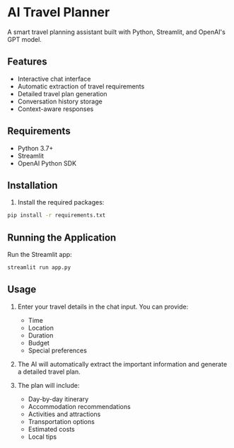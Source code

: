 # AI Travel Planner

A smart travel planning assistant built with Python, Streamlit, and OpenAI's GPT model.

## Features

- Interactive chat interface
- Automatic extraction of travel requirements
- Detailed travel plan generation
- Conversation history storage
- Context-aware responses

## Requirements

- Python 3.7+
- Streamlit
- OpenAI Python SDK

## Installation

1. Install the required packages:
```bash
pip install -r requirements.txt
```

## Running the Application

Run the Streamlit app:
```bash
streamlit run app.py
```

## Usage

1. Enter your travel details in the chat input. You can provide:
   - Time
   - Location
   - Duration
   - Budget
   - Special preferences

2. The AI will automatically extract the important information and generate a detailed travel plan.

3. The plan will include:
   - Day-by-day itinerary
   - Accommodation recommendations
   - Activities and attractions
   - Transportation options
   - Estimated costs
   - Local tips
